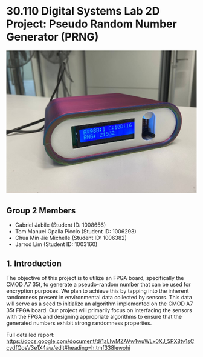 # 30.110 Digital Systems Lab 2D Project: Pseudo Random Number Generator (PRNG)

![Final Prototype](https://github.com/TomPiccio/DSL_PRNG_GROUP_2/raw/main/Final_Prototype.jpg)

## Group 2 Members
- Gabriel Jabile (Student ID: 1008656)
- Tom Manuel Opalla Piccio (Student ID: 1006293)
- Chua Min Jie Michelle (Student ID: 1006382)
- Jarrod Lim (Student ID: 1003160)

## 1. Introduction
The objective of this project is to utilize an FPGA board, specifically the CMOD A7 35t, to generate a pseudo-random number that can be used for encryption purposes. We plan to achieve this by tapping into the inherent randomness present in environmental data collected by sensors. This data will serve as a seed to initialize an algorithm implemented on the CMOD A7 35t FPGA board. Our project will primarily focus on interfacing the sensors with the FPGA and designing appropriate algorithms to ensure that the generated numbers exhibit strong randomness properties.

Full detailed report:
https://docs.google.com/document/d/1aLIwMZAVw1wuWLx0XJ_5PX8tv1sCcydfQosV3e1X4aw/edit#heading=h.tmf338lewohi
